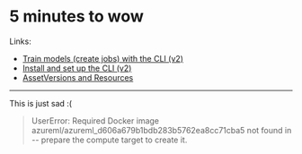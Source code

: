 # 5 minutes to wow

Links:

- [Train models (create jobs) with the CLI (v2)](https://docs.microsoft.com/en-us/azure/machine-learning/how-to-train-cli)
- [Install and set up the CLI (v2)](https://docs.microsoft.com/en-us/azure/machine-learning/how-to-configure-cli)
- [AssetVersions and Resources](https://github.com/Azure/azureml_run_specification/blob/master/specs/assetversions-and-resources.md)

----

This is just sad :(

> UserError: Required Docker image azureml/azureml_d606a679b1bdb283b5762ea8cc71cba5 not found in -- prepare the compute target to create it.
